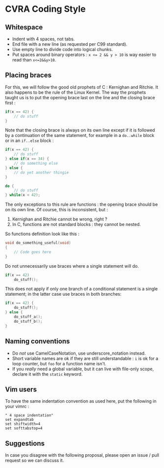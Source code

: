 # CVRA Coding Style

## Whitespace
* Indent with 4 spaces, not tabs.
* End file with a new line (as requested per C99 standard).
* Use empty line to divide code into logical chunks.
* Put spaces around binary operators : `x <= 2 && y > 10` is way easier to read than `x<=2&&y>10`.

## Placing braces
For this, we will follow the good old prophets of C : Kernighan and Ritchie.
It also happens to be the rule of the Linux Kernel.
The way the prophets taught us is to put the opening brace last on the line and the closing brace first :

```cpp
if(x == 42) {
    // do stuff
}
```

Note that the closing brace is always on its own line except if it is followed by a continuation
of the same statement, for example in a `do..while` block or in an `if..else` block :

```cpp
if(x == 42) {
    // do stuff
} else if(x == 34) {
    // do something else
} else {
    // do yet another thingie
}
```

```cpp
do {
    // do stuff
} while(x < 42);
```

The only exceptions to this rule are functions : the opening brace should be on its own line.
Of course, this is inconsistent, but :

1. Kernighan and Ritchie cannot be wrong, right ?
2. In C, functions are not standard blocks : they cannot be nested.

So functions definition look like this :

```cpp
void do_something_useful(void)
{
    // Code goes here
}
```

Do not unnecessarily use braces where a single statement will do.
```cpp
if(x == 42)
    do_stuff();
```

This does not apply if only one branch of a conditional statement is a single statement; in the latter case use braces in both branches:

```cpp
if(x == 42) {
    do_stuff(); 
} else {
    do_stuff_a();
    do_stuff_b();
}
```

## Naming conventions
* Do *not* use CamelCaseNotation, use underscore_notation instead.
* Short variable names are ok if they are still understandable : `i` is ok for a loop counter, but `foo` for a function name isn't.
* If you *really* need a global variable, but it can live with file-only scope, declare it with the `static` keyword.

## Vim users
To have the same indentation convention as used here, put the following in your vimrc :

```VimL
" 4 space indentation"
set expandtab
set shiftwidth=4
set softtabstop=4
```

## Suggestions
In case you disagree with the following proposal, please open an issue / pull request so we can discuss it.
